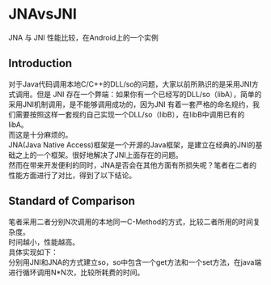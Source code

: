 # JNAvsJNI 
JNA 与 JNI 性能比较，在Android上的一个实例

## Introduction
对于Java代码调用本地C/C++的DLL/so的问题，大家以前所熟识的是采用JNI方式调用。但是 JNI 存在一个弊端：如果你有一个已经写的DLL/so（libA），简单的采用JNI机制调用，是不能够调用成功的，因为JNI 有着一套严格的命名规约，我们需要按照这样一套规约自己实现一个DLL/so（libB），在libB中调用已有的libA。<br>
而这是十分麻烦的。<br>
JNA(Java Native Access)框架是一个开源的Java框架，是建立在经典的JNI的基础之上的一个框架。很好地解决了JNI上面存在的问题。<br>
然而在带来开发便利的同时，JNA是否会在其他方面有所损失呢？笔者在二者的性能方面进行了对比，得到了以下结论。<br>

## Standard of Comparison
笔者采用二者分别N次调用的本地同一C-Method的方式，比较二者所用的时间复杂度。<br>
时间越小，性能越高。<br>
具体实现如下：<br>
分别用JNI和JNA的方式建立so，so中包含一个get方法和一个set方法，在java端进行循环调用N*N次，比较所耗费的时间。<br>





